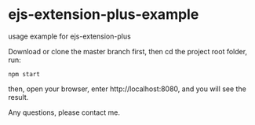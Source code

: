# ejs-extension-plus-example
usage example for ejs-extension-plus

Download or clone the master branch first, then cd the project root folder, run:
```
npm start
```
then, open your browser, enter http://localhost:8080, and you will see the result.

Any questions, please contact me.
